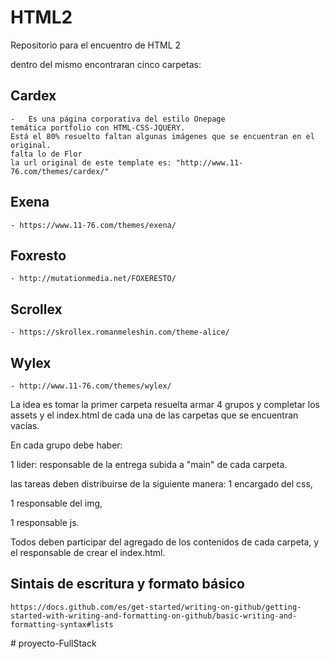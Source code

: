 # HTML2
Repositorio para el encuentro de HTML 2

dentro del mismo encontraran cinco carpetas: 
## Cardex
    -   Es una página corporativa del estilo Onepage
    temática portfolio con HTML-CSS-JQUERY.
    Está el 80% resuelto faltan algunas imágenes que se encuentran en el original.
    falta lo de Flor
    la url original de este template es: "http://www.11-76.com/themes/cardex/"
    
## Exena
    - https://www.11-76.com/themes/exena/
## Foxresto
    - http://mutationmedia.net/FOXERESTO/
## Scrollex
    - https://skrollex.romanmeleshin.com/theme-alice/
## Wylex
    - http://www.11-76.com/themes/wylex/

La idea es tomar la primer carpeta resuelta armar 4 grupos y completar los assets y el index.html de cada una de las carpetas que se encuentran vacías.

En cada grupo debe haber:

1 lider: responsable de la entrega subida a "main" de cada carpeta. 

las tareas deben distribuirse de la siguiente manera:
1 encargado del css, 

1 responsable del img, 

1 responsable js. 

Todos deben participar del agregado de los contenidos de cada carpeta, y el responsable de crear el index.html.


## Sintais de escritura y formato básico
    
    https://docs.github.com/es/get-started/writing-on-github/getting-started-with-writing-and-formatting-on-github/basic-writing-and-formatting-syntax#lists


#   p r o y e c t o - F u l l S t a c k  
 